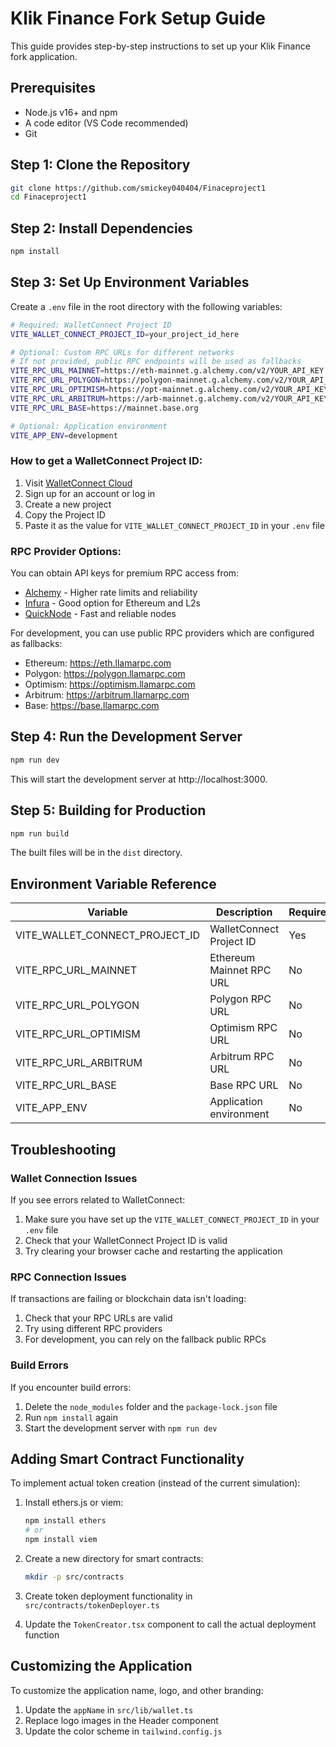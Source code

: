 # Klik Finance Fork Setup Guide

This guide provides step-by-step instructions to set up your Klik Finance fork application.

## Prerequisites

- Node.js v16+ and npm
- A code editor (VS Code recommended)
- Git

## Step 1: Clone the Repository

```bash
git clone https://github.com/smickey040404/Finaceproject1
cd Finaceproject1
```

## Step 2: Install Dependencies

```bash
npm install
```

## Step 3: Set Up Environment Variables

Create a `.env` file in the root directory with the following variables:

```bash
# Required: WalletConnect Project ID
VITE_WALLET_CONNECT_PROJECT_ID=your_project_id_here

# Optional: Custom RPC URLs for different networks
# If not provided, public RPC endpoints will be used as fallbacks
VITE_RPC_URL_MAINNET=https://eth-mainnet.g.alchemy.com/v2/YOUR_API_KEY
VITE_RPC_URL_POLYGON=https://polygon-mainnet.g.alchemy.com/v2/YOUR_API_KEY
VITE_RPC_URL_OPTIMISM=https://opt-mainnet.g.alchemy.com/v2/YOUR_API_KEY
VITE_RPC_URL_ARBITRUM=https://arb-mainnet.g.alchemy.com/v2/YOUR_API_KEY
VITE_RPC_URL_BASE=https://mainnet.base.org

# Optional: Application environment
VITE_APP_ENV=development
```

### How to get a WalletConnect Project ID:

1. Visit [WalletConnect Cloud](https://cloud.walletconnect.com/)
2. Sign up for an account or log in
3. Create a new project
4. Copy the Project ID
5. Paste it as the value for `VITE_WALLET_CONNECT_PROJECT_ID` in your `.env` file

### RPC Provider Options:

You can obtain API keys for premium RPC access from:
- [Alchemy](https://www.alchemy.com/) - Higher rate limits and reliability
- [Infura](https://infura.io/) - Good option for Ethereum and L2s
- [QuickNode](https://www.quicknode.com/) - Fast and reliable nodes

For development, you can use public RPC providers which are configured as fallbacks:
- Ethereum: https://eth.llamarpc.com
- Polygon: https://polygon.llamarpc.com
- Optimism: https://optimism.llamarpc.com
- Arbitrum: https://arbitrum.llamarpc.com
- Base: https://base.llamarpc.com

## Step 4: Run the Development Server

```bash
npm run dev
```

This will start the development server at http://localhost:3000.

## Step 5: Building for Production

```bash
npm run build
```

The built files will be in the `dist` directory.

## Environment Variable Reference

| Variable | Description | Required | Example |
|----------|-------------|----------|---------|
| VITE_WALLET_CONNECT_PROJECT_ID | WalletConnect Project ID | Yes | `3a8b...f42` |
| VITE_RPC_URL_MAINNET | Ethereum Mainnet RPC URL | No | `https://eth-mainnet.g.alchemy.com/v2/KEY` |
| VITE_RPC_URL_POLYGON | Polygon RPC URL | No | `https://polygon-mainnet.g.alchemy.com/v2/KEY` |
| VITE_RPC_URL_OPTIMISM | Optimism RPC URL | No | `https://opt-mainnet.g.alchemy.com/v2/KEY` |
| VITE_RPC_URL_ARBITRUM | Arbitrum RPC URL | No | `https://arb-mainnet.g.alchemy.com/v2/KEY` |
| VITE_RPC_URL_BASE | Base RPC URL | No | `https://mainnet.base.org` |
| VITE_APP_ENV | Application environment | No | `development`, `production` |

## Troubleshooting

### Wallet Connection Issues

If you see errors related to WalletConnect:

1. Make sure you have set up the `VITE_WALLET_CONNECT_PROJECT_ID` in your `.env` file
2. Check that your WalletConnect Project ID is valid
3. Try clearing your browser cache and restarting the application

### RPC Connection Issues

If transactions are failing or blockchain data isn't loading:

1. Check that your RPC URLs are valid
2. Try using different RPC providers
3. For development, you can rely on the fallback public RPCs

### Build Errors

If you encounter build errors:

1. Delete the `node_modules` folder and the `package-lock.json` file
2. Run `npm install` again
3. Start the development server with `npm run dev`

## Adding Smart Contract Functionality

To implement actual token creation (instead of the current simulation):

1. Install ethers.js or viem:
   ```bash
   npm install ethers
   # or
   npm install viem
   ```

2. Create a new directory for smart contracts:
   ```bash
   mkdir -p src/contracts
   ```

3. Create token deployment functionality in `src/contracts/tokenDeployer.ts`

4. Update the `TokenCreator.tsx` component to call the actual deployment function

## Customizing the Application

To customize the application name, logo, and other branding:

1. Update the `appName` in `src/lib/wallet.ts`
2. Replace logo images in the Header component
3. Update the color scheme in `tailwind.config.js` 
